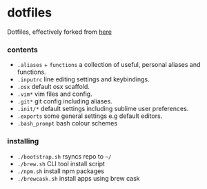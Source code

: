 # dotfiles
Dotfiles, effectively forked from [here](https://github.com/mathiasbynens/dotfiles)

### contents
- `.aliases` + `functions` a collection of useful, personal aliases and functions.
- `.inputrc` line editing settings and keybindings.
- `.osx` default osx scaffold.
- `.vim*` vim files and config.
- `.git*` git config including aliases.
- `.init/*` default settings including sublime user preferences.
- `.exports` some general settings e.g default editors.
- `.bash_prompt` bash colour schemes

### installing
- `./bootstrap.sh` rsyncs repo to `~/`
- `./brew.sh` CLI tool install script
- `./npm.sh` install npm packages
- `./brewcask.sh` install apps using brew cask
